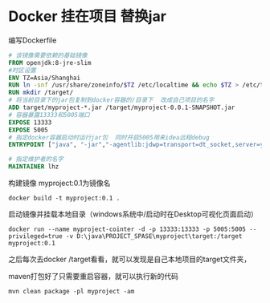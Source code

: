 # Docker 挂在项目 替换jar

编写Dockerfile

```dockerfile
# 该镜像需要依赖的基础镜像
FROM openjdk:8-jre-slim
#时区设置
ENV TZ=Asia/Shanghai
RUN ln -snf /usr/share/zoneinfo/$TZ /etc/localtime && echo $TZ > /etc/timezone
RUN mkdir /target/
# 将当前目录下的jar包复制到docker容器的/目录下  改成自己项目的名字
ADD target/myproject-*.jar /target/myproject-0.0.1-SNAPSHOT.jar
# 容器暴露13333和5005端口
EXPOSE 13333
EXPOSE 5005
# 指定docker容器启动时运行jar包  同时开启5005用来idea远程debug
ENTRYPOINT ["java", "-jar","-agentlib:jdwp=transport=dt_socket,server=y,suspend=n,address=5005","/target/myproject-0.0.1-SNAPSHOT.jar"]

# 指定维护者的名字
MAINTAINER lhz
```

构建镜像 myproject:0.1为镜像名

```
docker build -t myproject:0.1 .
```



启动镜像并挂载本地目录（windows系统中/启动时在Desktop可视化页面启动）

```
docker run --name myproject-cointer -d -p 13333:13333 -p 5005:5005 --privileged=true -v D:\java\PROJECT_SPASE\myproject\target:/target myproject:0.1
```



之后每次去docker /target看看，就可以发现是自己本地项目的target文件夹，

maven打包好了只需要重启容器，就可以执行新的代码

```
mvn clean package -pl myproject -am
```

